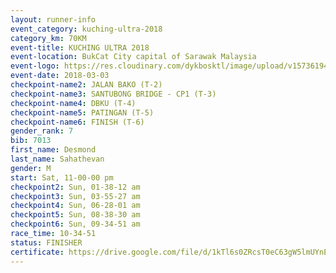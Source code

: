 ```yaml
--- 
layout: runner-info 
event_category: kuching-ultra-2018 
category_km: 70KM 
event-title: KUCHING ULTRA 2018 
event-location: BukCat City capital of Sarawak Malaysia 
event-logo: https://res.cloudinary.com/dykbosktl/image/upload/v1573619473/Logo/kuching-ultra-2018-logo_tlpvm5.png 
event-date: 2018-03-03 
checkpoint-name2: JALAN BAKO (T-2) 
checkpoint-name3: SANTUBONG BRIDGE - CP1 (T-3) 
checkpoint-name4: DBKU (T-4) 
checkpoint-name5: PATINGAN (T-5) 
checkpoint-name6: FINISH (T-6) 
gender_rank: 7
bib: 7013
first_name: Desmond
last_name: Sahathevan
gender: M
start: Sat, 11-00-00 pm
checkpoint2: Sun, 01-38-12 am
checkpoint3: Sun, 03-55-27 am
checkpoint4: Sun, 06-28-01 am
checkpoint5: Sun, 08-38-30 am
checkpoint6: Sun, 09-34-51 am
race_time: 10-34-51
status: FINISHER
certificate: https://drive.google.com/file/d/1kTl6s0ZRcsT0eC63gW5lmUYnEDdbrSxK/view?usp=sharing
--- 
```

